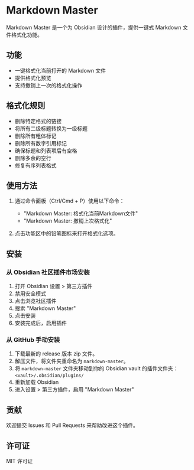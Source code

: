 # Markdown Master

Markdown Master 是一个为 Obsidian 设计的插件，提供一键式 Markdown 文件格式化功能。

## 功能

- 一键格式化当前打开的 Markdown 文件
- 提供格式化预览
- 支持撤销上一次的格式化操作

## 格式化规则

- 删除特定格式的链接
- 将所有二级标题转换为一级标题
- 删除所有粗体标记
- 删除所有数字引用标记
- 确保标题和列表项后有空格
- 删除多余的空行
- 修复有序列表格式

## 使用方法

1. 通过命令面板（Ctrl/Cmd + P）使用以下命令：
   - "Markdown Master: 格式化当前Markdown文件"
   - "Markdown Master: 撤销上次格式化"

2. 点击功能区中的铅笔图标来打开格式化选项。

## 安装

### 从 Obsidian 社区插件市场安装

1. 打开 Obsidian 设置 > 第三方插件
2. 禁用安全模式
3. 点击浏览社区插件
4. 搜索 "Markdown Master"
5. 点击安装
6. 安装完成后，启用插件

### 从 GitHub 手动安装

1. 下载最新的 release 版本 zip 文件。
2. 解压文件，将文件夹重命名为 `markdown-master`。
3. 将 `markdown-master` 文件夹移动到你的 Obsidian vault 的插件文件夹：`<vault>/.obsidian/plugins/`
4. 重新加载 Obsidian
5. 进入设置 > 第三方插件，启用 "Markdown Master"

## 贡献

欢迎提交 Issues 和 Pull Requests 来帮助改进这个插件。

## 许可证

MIT 许可证
